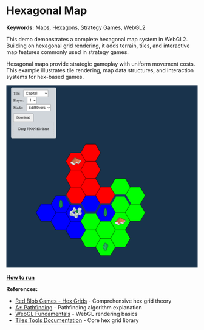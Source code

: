 # Hexagonal Map

**Keywords:** Maps, Hexagons, Strategy Games, WebGL2

This demo demonstrates a complete hexagonal map system in WebGL2. Building on hexagonal grid rendering, it adds terrain, tiles, and interactive map features commonly used in strategy games.

Hexagonal maps provide strategic gameplay with uniform movement costs. This example illustrates tile rendering, map data structures, and interaction systems for hex-based games.

![image](./showcase.png)

**[How to run](../how_to_run.md)**

**References:**

* [Red Blob Games - Hex Grids] - Comprehensive hex grid theory
* [A* Pathfinding] - Pathfinding algorithm explanation
* [WebGL Fundamentals] - WebGL rendering basics
* [Tiles Tools Documentation] - Core hex grid library

[Red Blob Games - Hex Grids]: https://www.redblobgames.com/grids/hexagons/
[A* Pathfinding]: https://www.redblobgames.com/pathfinding/a-star/
[WebGL Fundamentals]: https://webglfundamentals.org/
[Tiles Tools Documentation]: ../../../module/helper/tiles_tools/readme.md
